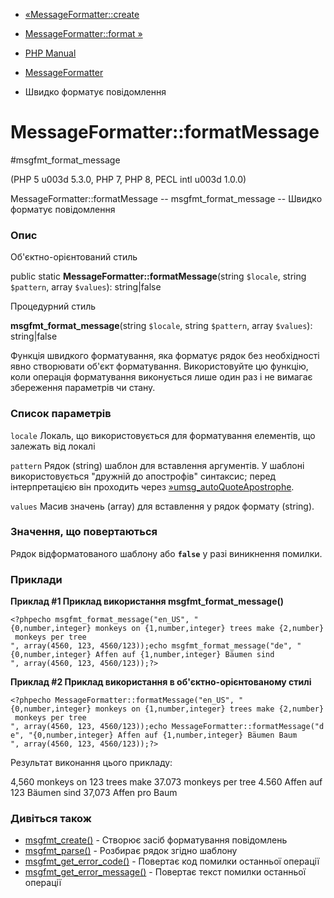 - [«MessageFormatter::create](messageformatter.create.md)
- [MessageFormatter::format »](messageformatter.format.md)

- [PHP Manual](index.md)
- [MessageFormatter](class.messageformatter.md)
- Швидко форматує повідомлення

# MessageFormatter::formatMessage

#msgfmt_format_message

(PHP 5 u003d 5.3.0, PHP 7, PHP 8, PECL intl u003d 1.0.0)

MessageFormatter::formatMessage -- msgfmt_format_message -- Швидко
форматує повідомлення

### Опис

Об'єктно-орієнтований стиль

public static **MessageFormatter::formatMessage**(string `$locale`,
string `$pattern`, array `$values`): string\|false

Процедурний стиль

**msgfmt_format_message**(string `$locale`, string `$pattern`, array
`$values`): string\|false

Функція швидкого форматування, яка форматує рядок без
необхідності явно створювати об'єкт форматування. Використовуйте цю
функцію, коли операція форматування виконується лише один раз і не
вимагає збереження параметрів чи стану.

### Список параметрів

`locale`
Локаль, що використовується для форматування елементів, що залежать від локалі

`pattern`
Рядок (string) шаблон для вставлення аргументів. У шаблоні використовується
"дружній до апострофів" синтаксис; перед інтерпретацією він проходить
через
[»umsg_autoQuoteApostrophe](http://www.icu-project.org/apiref/icu4c/umsg_8h.md#9da796210146ff51d395affe4928f0b7).

`values`
Масив значень (array) для вставлення у рядок формату (string).

### Значення, що повертаються

Рядок відформатованого шаблону або **`false`** у разі виникнення
помилки.

### Приклади

**Приклад #1 Приклад використання **msgfmt_format_message()****

` <?phpecho msgfmt_format_message("en_US", "{0,number,integer} monkeys on {1,number,integer} trees make {2,number} monkeys per tree
", array(4560, 123, 4560/123));echo msgfmt_format_message("de", "{0,number,integer} Affen auf {1,number,integer} Bäumen sind  
", array(4560, 123, 4560/123));?> `

**Приклад #2 Приклад використання в об'єктно-орієнтованому стилі**

` <?phpecho MessageFormatter::formatMessage("en_US", "{0,number,integer} monkeys on {1,number,integer} trees make {2,number} monkeys per tree
", array(4560, 123, 4560/123));echo MessageFormatter::formatMessage("de", "{0,number,integer} Affen auf {1,number,integer} Bäumen Baum
", array(4560, 123, 4560/123));?> `

Результат виконання цього прикладу:

4,560 monkeys on 123 trees make 37.073 monkeys per tree
4.560 Affen auf 123 Bäumen sind 37,073 Affen pro Baum

### Дивіться також

- [msgfmt_create()](messageformatter.create.md) - Створює засіб
форматування повідомлень
- [msgfmt_parse()](messageformatter.parse.md) - Розбирає рядок
згідно шаблону
- [msgfmt_get_error_code()](messageformatter.geterrorcode.md) -
Повертає код помилки останньої операції
- [msgfmt_get_error_message()](messageformatter.geterrormessage.md) -
Повертає текст помилки останньої операції
